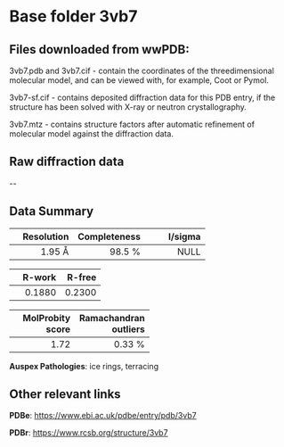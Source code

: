 # Base folder 3vb7

## Files downloaded from wwPDB:

3vb7.pdb and 3vb7.cif - contain the coordinates of the threedimensional molecular model, and can be viewed with, for example, Coot or Pymol.

3vb7-sf.cif - contains deposited diffraction data for this PDB entry, if the structure has been solved with X-ray or neutron crystallography.

3vb7.mtz - contains structure factors after automatic refinement of molecular model against the diffraction data.

## Raw diffraction data

--<br> 

## Data Summary
|   | Resolution | Completeness| I/sigma |
|---|-------------:|----------------:|--------------:|
|   |1.95 Å|98.5  %|<img width=50/>NULL |

|   | **R-work**| **R-free**   
|---|-------------:|----------------:|           
||  0.1880|  0.2300|

|   |**MolProbity<br>score**| **Ramachandran<br>outliers** 
|---|-------------:|----------------:|
||  1.72|  0.33 %|

**Auspex Pathologies**: ice rings, terracing

 

## Other relevant links 
**PDBe**:  https://www.ebi.ac.uk/pdbe/entry/pdb/3vb7
 
**PDBr**: https://www.rcsb.org/structure/3vb7 

